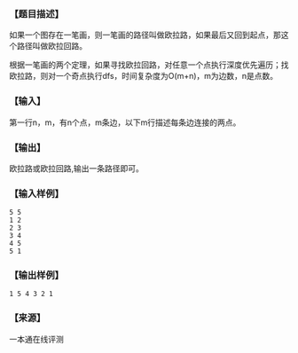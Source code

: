 ### 【题目描述】

如果一个图存在一笔画，则一笔画的路径叫做欧拉路，如果最后又回到起点，那这个路径叫做欧拉回路。

根据一笔画的两个定理，如果寻找欧拉回路，对任意一个点执行深度优先遍历；找欧拉路，则对一个奇点执行dfs，时间复杂度为O(m+n)，m为边数，n是点数。

### 【输入】

第一行n，m，有n个点，m条边，以下m行描述每条边连接的两点。

### 【输出】

欧拉路或欧拉回路,输出一条路径即可。

### 【输入样例】

```
5 5
1 2
2 3
3 4
4 5
5 1
```

### 【输出样例】

```
1 5 4 3 2 1
```


 ### 【来源】

 一本通在线评测 